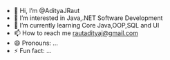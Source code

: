 - 👋 Hi, I’m @AdityaJRaut
- 👀 I’m interested in Java,.NET Software Development
- 🌱 I’m currently learning Core Java,OOP,SQL and UI
- 📫 How to reach me rautadityaj@gmail.com
- 😄 Pronouns: ...
- ⚡ Fun fact: ...

<!---
AdityaJRaut/AdityaJRaut is a ✨ special ✨ repository because its `README.md` (this file) appears on your GitHub profile.
You can click the Preview link to take a look at your changes.
--->
